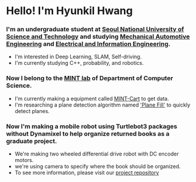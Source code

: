 # Hello! I'm Hyunkil Hwang

### I'm an undergraduate student at [Seoul National University of Science and Technology](https://www.seoultech.ac.kr/index.jsp) and studying [Mechanical Automotive Engineering]() and [Electrical and Information Engineering](https://eie.seoultech.ac.kr/).
- I'm interested in Deep Learning, SLAM, Self-driving.
- I'm currently studying C++, probability, and robotics.


### Now I belong to the [MINT lab](https://mint-lab.github.io/) of Department of Computer Science.
- I'm currently making a equipment called [MINT-Cart](https://github.com/mint-lab/Mint_Cart) to get data.
- I'm researching a plane detection algorithm named ['Plane Fill'](https://github.com/mint-lab/Plane_Fill) to quickly detect planes.

### Now I'm making a mobile robot using Turtlebot3 packages without Dynamixel to help organize returned books as a graduate project.
- We're making two wheeled differential drive robot with DC encoder motors.
- we're using camera to specify where the book should be organized.
- To see more information, please visit our [project repository](https://github.com/jwyeeh-dev/2023_Capstone_Project)


